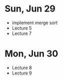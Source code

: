 # Sun, Jun 29
- implement merge sort
- Lecture 5
- Lecture 7

# Mon, Jun 30
- Lecture 8
- Lecture 9
